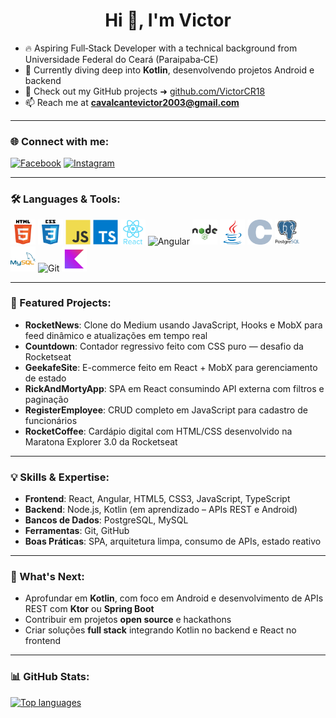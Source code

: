 <h1 align="center">Hi 👋, I'm Victor</h1>

- 🔥 Aspiring Full‑Stack Developer with a technical background from Universidade Federal do Ceará (Paraipaba‑CE)  
- 💼 Currently diving deep into **Kotlin**, desenvolvendo projetos Android e backend  
- 🚀 Check out my GitHub projects ➜ [github.com/VictorCR18](https://github.com/VictorCR18?tab=repositories)  
- 📫 Reach me at **cavalcantevictor2003@gmail.com**

---

### 🌐 Connect with me:
[![Facebook](https://raw.githubusercontent.com/rahuldkjain/github-profile-readme-generator/master/src/images/icons/Social/facebook.svg)](https://www.facebook.com/profile.php?id=100007038217392)
[![Instagram](https://raw.githubusercontent.com/rahuldkjain/github-profile-readme-generator/master/src/images/icons/Social/instagram.svg)](https://www.instagram.com/_veto0/)

---

### 🛠️ Languages & Tools:
<p align="left">
  <img src="https://raw.githubusercontent.com/devicons/devicon/master/icons/html5/html5-original-wordmark.svg" alt="HTML5" width="40"/>
  <img src="https://raw.githubusercontent.com/devicons/devicon/master/icons/css3/css3-original-wordmark.svg" alt="CSS3" width="40"/>
  <img src="https://raw.githubusercontent.com/devicons/devicon/master/icons/javascript/javascript-original.svg" alt="JavaScript" width="40"/>
  <img src="https://raw.githubusercontent.com/devicons/devicon/master/icons/typescript/typescript-original.svg" alt="TypeScript" width="40"/>
  <img src="https://raw.githubusercontent.com/devicons/devicon/master/icons/react/react-original-wordmark.svg" alt="React" width="40"/>
  <img src="https://angular.io/assets/images/logos/angular/angular.svg" alt="Angular" width="40"/>
  <img src="https://raw.githubusercontent.com/devicons/devicon/master/icons/nodejs/nodejs-original-wordmark.svg" alt="Node.js" width="40"/>
  <img src="https://raw.githubusercontent.com/devicons/devicon/master/icons/java/java-original.svg" alt="Java" width="40"/>
  <img src="https://raw.githubusercontent.com/devicons/devicon/master/icons/c/c-original.svg" alt="C" width="40"/>
  <img src="https://raw.githubusercontent.com/devicons/devicon/master/icons/postgresql/postgresql-original-wordmark.svg" alt="PostgreSQL" width="40"/>
  <img src="https://raw.githubusercontent.com/devicons/devicon/master/icons/mysql/mysql-original-wordmark.svg" alt="MySQL" width="40"/>
  <img src="https://www.vectorlogo.zone/logos/git-scm/git-scm-icon.svg" alt="Git" width="40"/>
  <img src="https://raw.githubusercontent.com/devicons/devicon/master/icons/kotlin/kotlin-original.svg" alt="Kotlin" width="40"/>
</p>

---

### 🚀 Featured Projects:
- **RocketNews**: Clone do Medium usando JavaScript, Hooks e MobX para feed dinâmico e atualizações em tempo real  
- **Countdown**: Contador regressivo feito com CSS puro — desafio da Rocketseat  
- **GeekafeSite**: E-commerce feito em React + MobX para gerenciamento de estado  
- **RickAndMortyApp**: SPA em React consumindo API externa com filtros e paginação  
- **RegisterEmployee**: CRUD completo em JavaScript para cadastro de funcionários  
- **RocketCoffee**: Cardápio digital com HTML/CSS desenvolvido na Maratona Explorer 3.0 da Rocketseat  

---

### 💡 Skills & Expertise:
- **Frontend**: React, Angular, HTML5, CSS3, JavaScript, TypeScript  
- **Backend**: Node.js, Kotlin (em aprendizado – APIs REST e Android)  
- **Bancos de Dados**: PostgreSQL, MySQL  
- **Ferramentas**: Git, GitHub  
- **Boas Práticas**: SPA, arquitetura limpa, consumo de APIs, estado reativo  

---

### 📌 What's Next:
- Aprofundar em **Kotlin**, com foco em Android e desenvolvimento de APIs REST com **Ktor** ou **Spring Boot**  
- Contribuir em projetos **open source** e hackathons  
- Criar soluções **full stack** integrando Kotlin no backend e React no frontend  

---

### 📊 GitHub Stats:
<a href="https://github-readme-stats.anuraghazra1.vercel.app/api/top-langs/?username=VictorCR18&layout=compact&theme=tokyonight">
  <img src="https://github-readme-stats.anuraghazra1.vercel.app/api/top-langs/?username=VictorCR18&layout=compact&theme=tokyonight" alt="Top languages"/>
</a>
